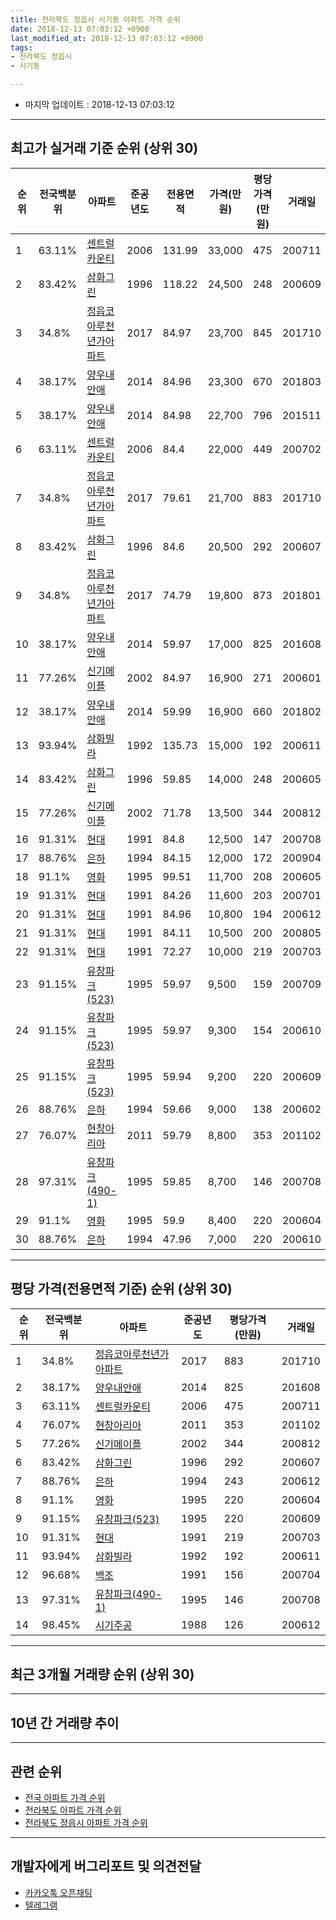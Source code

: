 ```yaml
---
title: 전라북도 정읍시 시기동 아파트 가격 순위
date: 2018-12-13 07:03:12 +0900
last_modified_at: 2018-12-13 07:03:12 +0900
tags:
- 전라북도 정읍시
- 시기동

---
```


* 마지막 업데이트 : 2018-12-13 07:03:12

---

## 최고가 실거래 기준 순위 (상위 30)


|순위|전국백분위|아파트|준공년도|전용면적|가격(만원)|평당가격(만원)|거래일|
|---|---|---|---|---|---|---|---|
|1|63.11%|[센트럴카운티](https://search.naver.com/search.naver?query=%EC%A0%84%EB%9D%BC%EB%B6%81%EB%8F%84+%EC%A0%95%EC%9D%8D%EC%8B%9C+%EC%8B%9C%EA%B8%B0%EB%8F%99+%EC%84%BC%ED%8A%B8%EB%9F%B4%EC%B9%B4%EC%9A%B4%ED%8B%B0)|2006|131.99|33,000|475|200711|
|2|83.42%|[삼화그린](https://search.naver.com/search.naver?query=%EC%A0%84%EB%9D%BC%EB%B6%81%EB%8F%84+%EC%A0%95%EC%9D%8D%EC%8B%9C+%EC%8B%9C%EA%B8%B0%EB%8F%99+%EC%82%BC%ED%99%94%EA%B7%B8%EB%A6%B0)|1996|118.22|24,500|248|200609|
|3|34.8%|[정읍코아루천년가아파트](https://search.naver.com/search.naver?query=%EC%A0%84%EB%9D%BC%EB%B6%81%EB%8F%84+%EC%A0%95%EC%9D%8D%EC%8B%9C+%EC%8B%9C%EA%B8%B0%EB%8F%99+%EC%A0%95%EC%9D%8D%EC%BD%94%EC%95%84%EB%A3%A8%EC%B2%9C%EB%85%84%EA%B0%80%EC%95%84%ED%8C%8C%ED%8A%B8)|2017|84.97|23,700|845|201710|
|4|38.17%|[양우내안애](https://search.naver.com/search.naver?query=%EC%A0%84%EB%9D%BC%EB%B6%81%EB%8F%84+%EC%A0%95%EC%9D%8D%EC%8B%9C+%EC%8B%9C%EA%B8%B0%EB%8F%99+%EC%96%91%EC%9A%B0%EB%82%B4%EC%95%88%EC%95%A0)|2014|84.96|23,300|670|201803|
|5|38.17%|[양우내안애](https://search.naver.com/search.naver?query=%EC%A0%84%EB%9D%BC%EB%B6%81%EB%8F%84+%EC%A0%95%EC%9D%8D%EC%8B%9C+%EC%8B%9C%EA%B8%B0%EB%8F%99+%EC%96%91%EC%9A%B0%EB%82%B4%EC%95%88%EC%95%A0)|2014|84.98|22,700|796|201511|
|6|63.11%|[센트럴카운티](https://search.naver.com/search.naver?query=%EC%A0%84%EB%9D%BC%EB%B6%81%EB%8F%84+%EC%A0%95%EC%9D%8D%EC%8B%9C+%EC%8B%9C%EA%B8%B0%EB%8F%99+%EC%84%BC%ED%8A%B8%EB%9F%B4%EC%B9%B4%EC%9A%B4%ED%8B%B0)|2006|84.4|22,000|449|200702|
|7|34.8%|[정읍코아루천년가아파트](https://search.naver.com/search.naver?query=%EC%A0%84%EB%9D%BC%EB%B6%81%EB%8F%84+%EC%A0%95%EC%9D%8D%EC%8B%9C+%EC%8B%9C%EA%B8%B0%EB%8F%99+%EC%A0%95%EC%9D%8D%EC%BD%94%EC%95%84%EB%A3%A8%EC%B2%9C%EB%85%84%EA%B0%80%EC%95%84%ED%8C%8C%ED%8A%B8)|2017|79.61|21,700|883|201710|
|8|83.42%|[삼화그린](https://search.naver.com/search.naver?query=%EC%A0%84%EB%9D%BC%EB%B6%81%EB%8F%84+%EC%A0%95%EC%9D%8D%EC%8B%9C+%EC%8B%9C%EA%B8%B0%EB%8F%99+%EC%82%BC%ED%99%94%EA%B7%B8%EB%A6%B0)|1996|84.6|20,500|292|200607|
|9|34.8%|[정읍코아루천년가아파트](https://search.naver.com/search.naver?query=%EC%A0%84%EB%9D%BC%EB%B6%81%EB%8F%84+%EC%A0%95%EC%9D%8D%EC%8B%9C+%EC%8B%9C%EA%B8%B0%EB%8F%99+%EC%A0%95%EC%9D%8D%EC%BD%94%EC%95%84%EB%A3%A8%EC%B2%9C%EB%85%84%EA%B0%80%EC%95%84%ED%8C%8C%ED%8A%B8)|2017|74.79|19,800|873|201801|
|10|38.17%|[양우내안애](https://search.naver.com/search.naver?query=%EC%A0%84%EB%9D%BC%EB%B6%81%EB%8F%84+%EC%A0%95%EC%9D%8D%EC%8B%9C+%EC%8B%9C%EA%B8%B0%EB%8F%99+%EC%96%91%EC%9A%B0%EB%82%B4%EC%95%88%EC%95%A0)|2014|59.97|17,000|825|201608|
|11|77.26%|[신기메이플](https://search.naver.com/search.naver?query=%EC%A0%84%EB%9D%BC%EB%B6%81%EB%8F%84+%EC%A0%95%EC%9D%8D%EC%8B%9C+%EC%8B%9C%EA%B8%B0%EB%8F%99+%EC%8B%A0%EA%B8%B0%EB%A9%94%EC%9D%B4%ED%94%8C)|2002|84.97|16,900|271|200601|
|12|38.17%|[양우내안애](https://search.naver.com/search.naver?query=%EC%A0%84%EB%9D%BC%EB%B6%81%EB%8F%84+%EC%A0%95%EC%9D%8D%EC%8B%9C+%EC%8B%9C%EA%B8%B0%EB%8F%99+%EC%96%91%EC%9A%B0%EB%82%B4%EC%95%88%EC%95%A0)|2014|59.99|16,900|660|201802|
|13|93.94%|[삼화빌라](https://search.naver.com/search.naver?query=%EC%A0%84%EB%9D%BC%EB%B6%81%EB%8F%84+%EC%A0%95%EC%9D%8D%EC%8B%9C+%EC%8B%9C%EA%B8%B0%EB%8F%99+%EC%82%BC%ED%99%94%EB%B9%8C%EB%9D%BC)|1992|135.73|15,000|192|200611|
|14|83.42%|[삼화그린](https://search.naver.com/search.naver?query=%EC%A0%84%EB%9D%BC%EB%B6%81%EB%8F%84+%EC%A0%95%EC%9D%8D%EC%8B%9C+%EC%8B%9C%EA%B8%B0%EB%8F%99+%EC%82%BC%ED%99%94%EA%B7%B8%EB%A6%B0)|1996|59.85|14,000|248|200605|
|15|77.26%|[신기메이플](https://search.naver.com/search.naver?query=%EC%A0%84%EB%9D%BC%EB%B6%81%EB%8F%84+%EC%A0%95%EC%9D%8D%EC%8B%9C+%EC%8B%9C%EA%B8%B0%EB%8F%99+%EC%8B%A0%EA%B8%B0%EB%A9%94%EC%9D%B4%ED%94%8C)|2002|71.78|13,500|344|200812|
|16|91.31%|[현대](https://search.naver.com/search.naver?query=%EC%A0%84%EB%9D%BC%EB%B6%81%EB%8F%84+%EC%A0%95%EC%9D%8D%EC%8B%9C+%EC%8B%9C%EA%B8%B0%EB%8F%99+%ED%98%84%EB%8C%80)|1991|84.8|12,500|147|200708|
|17|88.76%|[은하](https://search.naver.com/search.naver?query=%EC%A0%84%EB%9D%BC%EB%B6%81%EB%8F%84+%EC%A0%95%EC%9D%8D%EC%8B%9C+%EC%8B%9C%EA%B8%B0%EB%8F%99+%EC%9D%80%ED%95%98)|1994|84.15|12,000|172|200904|
|18|91.1%|[영화](https://search.naver.com/search.naver?query=%EC%A0%84%EB%9D%BC%EB%B6%81%EB%8F%84+%EC%A0%95%EC%9D%8D%EC%8B%9C+%EC%8B%9C%EA%B8%B0%EB%8F%99+%EC%98%81%ED%99%94)|1995|99.51|11,700|208|200605|
|19|91.31%|[현대](https://search.naver.com/search.naver?query=%EC%A0%84%EB%9D%BC%EB%B6%81%EB%8F%84+%EC%A0%95%EC%9D%8D%EC%8B%9C+%EC%8B%9C%EA%B8%B0%EB%8F%99+%ED%98%84%EB%8C%80)|1991|84.26|11,600|203|200701|
|20|91.31%|[현대](https://search.naver.com/search.naver?query=%EC%A0%84%EB%9D%BC%EB%B6%81%EB%8F%84+%EC%A0%95%EC%9D%8D%EC%8B%9C+%EC%8B%9C%EA%B8%B0%EB%8F%99+%ED%98%84%EB%8C%80)|1991|84.96|10,800|194|200612|
|21|91.31%|[현대](https://search.naver.com/search.naver?query=%EC%A0%84%EB%9D%BC%EB%B6%81%EB%8F%84+%EC%A0%95%EC%9D%8D%EC%8B%9C+%EC%8B%9C%EA%B8%B0%EB%8F%99+%ED%98%84%EB%8C%80)|1991|84.11|10,500|200|200805|
|22|91.31%|[현대](https://search.naver.com/search.naver?query=%EC%A0%84%EB%9D%BC%EB%B6%81%EB%8F%84+%EC%A0%95%EC%9D%8D%EC%8B%9C+%EC%8B%9C%EA%B8%B0%EB%8F%99+%ED%98%84%EB%8C%80)|1991|72.27|10,000|219|200703|
|23|91.15%|[유창파크(523)](https://search.naver.com/search.naver?query=%EC%A0%84%EB%9D%BC%EB%B6%81%EB%8F%84+%EC%A0%95%EC%9D%8D%EC%8B%9C+%EC%8B%9C%EA%B8%B0%EB%8F%99+%EC%9C%A0%EC%B0%BD%ED%8C%8C%ED%81%AC%28523%29)|1995|59.97|9,500|159|200709|
|24|91.15%|[유창파크(523)](https://search.naver.com/search.naver?query=%EC%A0%84%EB%9D%BC%EB%B6%81%EB%8F%84+%EC%A0%95%EC%9D%8D%EC%8B%9C+%EC%8B%9C%EA%B8%B0%EB%8F%99+%EC%9C%A0%EC%B0%BD%ED%8C%8C%ED%81%AC%28523%29)|1995|59.97|9,300|154|200610|
|25|91.15%|[유창파크(523)](https://search.naver.com/search.naver?query=%EC%A0%84%EB%9D%BC%EB%B6%81%EB%8F%84+%EC%A0%95%EC%9D%8D%EC%8B%9C+%EC%8B%9C%EA%B8%B0%EB%8F%99+%EC%9C%A0%EC%B0%BD%ED%8C%8C%ED%81%AC%28523%29)|1995|59.94|9,200|220|200609|
|26|88.76%|[은하](https://search.naver.com/search.naver?query=%EC%A0%84%EB%9D%BC%EB%B6%81%EB%8F%84+%EC%A0%95%EC%9D%8D%EC%8B%9C+%EC%8B%9C%EA%B8%B0%EB%8F%99+%EC%9D%80%ED%95%98)|1994|59.66|9,000|138|200602|
|27|76.07%|[현창아리아](https://search.naver.com/search.naver?query=%EC%A0%84%EB%9D%BC%EB%B6%81%EB%8F%84+%EC%A0%95%EC%9D%8D%EC%8B%9C+%EC%8B%9C%EA%B8%B0%EB%8F%99+%ED%98%84%EC%B0%BD%EC%95%84%EB%A6%AC%EC%95%84)|2011|59.79|8,800|353|201102|
|28|97.31%|[유창파크(490-1)](https://search.naver.com/search.naver?query=%EC%A0%84%EB%9D%BC%EB%B6%81%EB%8F%84+%EC%A0%95%EC%9D%8D%EC%8B%9C+%EC%8B%9C%EA%B8%B0%EB%8F%99+%EC%9C%A0%EC%B0%BD%ED%8C%8C%ED%81%AC%28490-1%29)|1995|59.85|8,700|146|200708|
|29|91.1%|[영화](https://search.naver.com/search.naver?query=%EC%A0%84%EB%9D%BC%EB%B6%81%EB%8F%84+%EC%A0%95%EC%9D%8D%EC%8B%9C+%EC%8B%9C%EA%B8%B0%EB%8F%99+%EC%98%81%ED%99%94)|1995|59.9|8,400|220|200604|
|30|88.76%|[은하](https://search.naver.com/search.naver?query=%EC%A0%84%EB%9D%BC%EB%B6%81%EB%8F%84+%EC%A0%95%EC%9D%8D%EC%8B%9C+%EC%8B%9C%EA%B8%B0%EB%8F%99+%EC%9D%80%ED%95%98)|1994|47.96|7,000|220|200610|


---

## 평당 가격(전용면적 기준) 순위 (상위 30)


|순위|전국백분위|아파트|준공년도|평당가격(만원)|거래일|
|---|---|---|---|---|---|
|1|34.8%|[정읍코아루천년가아파트](https://search.naver.com/search.naver?query=%EC%A0%84%EB%9D%BC%EB%B6%81%EB%8F%84+%EC%A0%95%EC%9D%8D%EC%8B%9C+%EC%8B%9C%EA%B8%B0%EB%8F%99+%EC%A0%95%EC%9D%8D%EC%BD%94%EC%95%84%EB%A3%A8%EC%B2%9C%EB%85%84%EA%B0%80%EC%95%84%ED%8C%8C%ED%8A%B8)|2017|883|201710|
|2|38.17%|[양우내안애](https://search.naver.com/search.naver?query=%EC%A0%84%EB%9D%BC%EB%B6%81%EB%8F%84+%EC%A0%95%EC%9D%8D%EC%8B%9C+%EC%8B%9C%EA%B8%B0%EB%8F%99+%EC%96%91%EC%9A%B0%EB%82%B4%EC%95%88%EC%95%A0)|2014|825|201608|
|3|63.11%|[센트럴카운티](https://search.naver.com/search.naver?query=%EC%A0%84%EB%9D%BC%EB%B6%81%EB%8F%84+%EC%A0%95%EC%9D%8D%EC%8B%9C+%EC%8B%9C%EA%B8%B0%EB%8F%99+%EC%84%BC%ED%8A%B8%EB%9F%B4%EC%B9%B4%EC%9A%B4%ED%8B%B0)|2006|475|200711|
|4|76.07%|[현창아리아](https://search.naver.com/search.naver?query=%EC%A0%84%EB%9D%BC%EB%B6%81%EB%8F%84+%EC%A0%95%EC%9D%8D%EC%8B%9C+%EC%8B%9C%EA%B8%B0%EB%8F%99+%ED%98%84%EC%B0%BD%EC%95%84%EB%A6%AC%EC%95%84)|2011|353|201102|
|5|77.26%|[신기메이플](https://search.naver.com/search.naver?query=%EC%A0%84%EB%9D%BC%EB%B6%81%EB%8F%84+%EC%A0%95%EC%9D%8D%EC%8B%9C+%EC%8B%9C%EA%B8%B0%EB%8F%99+%EC%8B%A0%EA%B8%B0%EB%A9%94%EC%9D%B4%ED%94%8C)|2002|344|200812|
|6|83.42%|[삼화그린](https://search.naver.com/search.naver?query=%EC%A0%84%EB%9D%BC%EB%B6%81%EB%8F%84+%EC%A0%95%EC%9D%8D%EC%8B%9C+%EC%8B%9C%EA%B8%B0%EB%8F%99+%EC%82%BC%ED%99%94%EA%B7%B8%EB%A6%B0)|1996|292|200607|
|7|88.76%|[은하](https://search.naver.com/search.naver?query=%EC%A0%84%EB%9D%BC%EB%B6%81%EB%8F%84+%EC%A0%95%EC%9D%8D%EC%8B%9C+%EC%8B%9C%EA%B8%B0%EB%8F%99+%EC%9D%80%ED%95%98)|1994|243|200612|
|8|91.1%|[영화](https://search.naver.com/search.naver?query=%EC%A0%84%EB%9D%BC%EB%B6%81%EB%8F%84+%EC%A0%95%EC%9D%8D%EC%8B%9C+%EC%8B%9C%EA%B8%B0%EB%8F%99+%EC%98%81%ED%99%94)|1995|220|200604|
|9|91.15%|[유창파크(523)](https://search.naver.com/search.naver?query=%EC%A0%84%EB%9D%BC%EB%B6%81%EB%8F%84+%EC%A0%95%EC%9D%8D%EC%8B%9C+%EC%8B%9C%EA%B8%B0%EB%8F%99+%EC%9C%A0%EC%B0%BD%ED%8C%8C%ED%81%AC%28523%29)|1995|220|200609|
|10|91.31%|[현대](https://search.naver.com/search.naver?query=%EC%A0%84%EB%9D%BC%EB%B6%81%EB%8F%84+%EC%A0%95%EC%9D%8D%EC%8B%9C+%EC%8B%9C%EA%B8%B0%EB%8F%99+%ED%98%84%EB%8C%80)|1991|219|200703|
|11|93.94%|[삼화빌라](https://search.naver.com/search.naver?query=%EC%A0%84%EB%9D%BC%EB%B6%81%EB%8F%84+%EC%A0%95%EC%9D%8D%EC%8B%9C+%EC%8B%9C%EA%B8%B0%EB%8F%99+%EC%82%BC%ED%99%94%EB%B9%8C%EB%9D%BC)|1992|192|200611|
|12|96.68%|[백조](https://search.naver.com/search.naver?query=%EC%A0%84%EB%9D%BC%EB%B6%81%EB%8F%84+%EC%A0%95%EC%9D%8D%EC%8B%9C+%EC%8B%9C%EA%B8%B0%EB%8F%99+%EB%B0%B1%EC%A1%B0)|1991|156|200704|
|13|97.31%|[유창파크(490-1)](https://search.naver.com/search.naver?query=%EC%A0%84%EB%9D%BC%EB%B6%81%EB%8F%84+%EC%A0%95%EC%9D%8D%EC%8B%9C+%EC%8B%9C%EA%B8%B0%EB%8F%99+%EC%9C%A0%EC%B0%BD%ED%8C%8C%ED%81%AC%28490-1%29)|1995|146|200708|
|14|98.45%|[시기주공](https://search.naver.com/search.naver?query=%EC%A0%84%EB%9D%BC%EB%B6%81%EB%8F%84+%EC%A0%95%EC%9D%8D%EC%8B%9C+%EC%8B%9C%EA%B8%B0%EB%8F%99+%EC%8B%9C%EA%B8%B0%EC%A3%BC%EA%B3%B5)|1988|126|200612|


---

## 최근 3개월 거래량 순위 (상위 30)


<div style="width:100%;">
    <canvas id="deal_count_ranking" height="250"></canvas>
</div>


<script>
new Chart(document.getElementById("deal_count_ranking"), {
    type: 'horizontalBar',
    data: {
        labels: ['유창파크(523)', '센트럴카운티', '양우내안애', '시기주공', '유창파크(490-1)', '삼화빌라', '현대', '삼화그린', '은하', '정읍코아루천년가아파트'],
        datasets: [{
            label: '실거래 수',
            data: [4, 4, 4, 2, 2, 2, 1, 1, 1, 1],
            borderColor: "rgba(255, 0, 128, 1)",
            backgroundColor: "rgba(255, 0, 128, 0.5)",
            fill: false,
        }]
    },
    options: {
        responsive: true,
        title: {
            display: true,
            text: '최근 3개월 거래량 순위'
        },
        tooltips: {
            mode: 'index',
            intersect: false,
            callbacks: {
                title: function(tooltipItems, data) {
                    return "실거래 수:";
                },
                label: function(tooltipItem, data) {
                    return data.labels[tooltipItem.index] + ": " + tooltipItem.xLabel;
                }
            }
        },
        hover: {
            mode: 'nearest',
            intersect: true
        },
        scales: {
            xAxes: [{
                display: true,
                scaleLabel: {
                    display: true,
                    labelString: '실거래 수'
                },
                ticks: {
                    suggestedMin: 0,
                }
            }],
            yAxes: [{
                display: true,
                ticks: {
                    autoSkip: false,
                    callback: function(value, index, values) {
                        if (value.length > 15)
                            return value.substr(0, 13) + "...";
                        else
                            return value;
                    }
                },
                scaleLabel: {
                    display: false,
                }
            }]
        }
    }
});

</script>


---

## 10년 간 거래량 추이


<div style="width:100%;">
    <canvas id="deal_progress" height="250"></canvas>
</div>

<script>
new Chart(document.getElementById("deal_progress"), {
    type: 'line',
    data: {
        labels: ['200812','200901','200902','200903','200904','200905','200906','200907','200908','200909','200910','200911','200912','201001','201002','201003','201004','201005','201006','201007','201008','201009','201010','201011','201012','201101','201102','201103','201104','201105','201106','201107','201108','201109','201110','201111','201112','201201','201202','201203','201204','201205','201206','201207','201208','201209','201210','201211','201212','201301','201302','201303','201304','201305','201306','201307','201308','201309','201310','201311','201312','201401','201402','201403','201404','201405','201406','201407','201408','201409','201410','201411','201412','201501','201502','201503','201504','201505','201506','201507','201508','201509','201510','201511','201512','201601','201602','201603','201604','201605','201606','201607','201608','201609','201610','201611','201612','201701','201702','201703','201704','201705','201706','201707','201708','201709','201710','201711','201712','201801','201802','201803','201804','201805','201806','201807','201808','201809','201810','201811','201812'],
        datasets: [{
            label: '실거래 수',
            pointRadius: 1,
            data: [23, 9, 23, 23, 25, 22, 20, 24, 19, 25, 14, 18, 13, 26, 22, 17, 22, 24, 11, 16, 18, 9, 14, 11, 15, 10, 22, 23, 13, 18, 6, 9, 8, 16, 9, 15, 11, 6, 8, 9, 12, 6, 8, 7, 8, 4, 7, 4, 10, 6, 9, 5, 11, 13, 10, 10, 13, 10, 11, 7, 17, 9, 10, 15, 9, 9, 9, 19, 9, 15, 14, 10, 15, 8, 13, 16, 16, 8, 17, 11, 16, 12, 16, 13, 6, 10, 10, 14, 17, 9, 16, 7, 13, 7, 12, 11, 11, 8, 16, 19, 18, 31, 31, 26, 28, 10, 30, 11, 11, 17, 13, 16, 13, 10, 15, 20, 9, 11, 13, 9, 0],
            borderColor: "rgba(255, 201, 14, 1)",
            backgroundColor: "rgba(255, 201, 14, 0.5)",
            fill: true,
        }]
    },
    options: {
        responsive: true,
        title: {
            display: true,
            text: '10년간 거래량 추이'
        },
        tooltips: {
            mode: 'index',
            intersect: false,
        },
        hover: {
            mode: 'nearest',
            intersect: true
        },
        scales: {
            xAxes: [{
                display: true,
                scaleLabel: {
                    display: true,
                    labelString: '년/월'
                }
            }],
            yAxes: [{
                display: true,
                ticks: {
                    suggestedMin: 0,
                },
                scaleLabel: {
                    display: true,
                    labelString: '실거래 수'
                }
            }]
        }
    }
});

</script>


---

## 관련 순위

- [전국 아파트 가격 순위](https://inasie.github.io/apt-ranking/전국)
- [전라북도 아파트 가격 순위](https://inasie.github.io/apt-ranking/전라북도)
- [전라북도 정읍시 아파트 가격 순위](https://inasie.github.io/apt-ranking/전라북도-정읍시)


---

## 개발자에게 버그리포트 및 의견전달

- [카카오톡 오픈채팅](https://open.kakao.com/o/gLJUAP4)
- [텔레그램](https://t.me/inasie)

